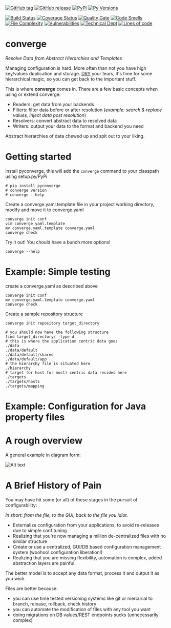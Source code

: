 [![GitHub tag](https://img.shields.io/github/tag/drewboswell/converge.svg)]()
[![GitHub release](https://img.shields.io/github/release/drewboswell/converge.svg)]()
[![PyPI](https://img.shields.io/pypi/v/pyconverge.svg)](https://pypi.python.org/pypi/pyconverge/)
[![Py Versions](https://img.shields.io/pypi/pyversions/pyconverge.svg)](https://pypi.python.org/pypi/pyconverge/)

[![Build Status](https://travis-ci.org/drewboswell/converge.svg?branch=master)](https://travis-ci.org/drewboswell/converge)
[![Coverage Status](https://coveralls.io/repos/github/drewboswell/converge/badge.svg?branch=master)](https://coveralls.io/github/drewboswell/converge?branch=master)
[![Quality Gate](https://sonarqube.com/api/badges/gate?key=drewboswell_converge)](https://sonarqube.com/dashboard/index/drewboswell_converge)
[![Code Smells](https://sonarqube.com/api/badges/measure?key=drewboswell_converge&metric=code_smells)](https://sonarqube.com/dashboard/index/drewboswell_converge)
[![File Complexity](https://sonarqube.com/api/badges/measure?key=drewboswell_converge&metric=file_complexity)](https://sonarqube.com/dashboard/index/drewboswell_converge)
[![Vulnerabilities](https://sonarqube.com/api/badges/measure?key=drewboswell_converge&metric=vulnerabilities)](https://sonarqube.com/dashboard/index/drewboswell_converge)
[![Technical Dept](https://sonarqube.com/api/badges/measure?key=drewboswell_converge&metric=sqale_debt_ratio)](https://sonarqube.com/dashboard/index/drewboswell_converge)
[![Lines of code](https://sonarqube.com/api/badges/measure?key=drewboswell_converge&metric=ncloc)](https://sonarqube.com/dashboard/index/drewboswell_converge)


# converge
*Resolve Data from Abstract Hierarchies and Templates*

Managing configuration is hard. More often than not you have high key/values duplication and storage. [DRY](https://en.wikipedia.org/wiki/Don't_repeat_yourself) your tears, it's time for some hierarchical magic, so you can get back to the important stuff.

This is where **converge** comes in. There are a few basic concepts when using or extend converge: 
* Readers: get data from your backends
* Filters: filter data before or after resolution (*example: search & replace values, inject data post resolution*)
* Resolvers: convert abstract data to resolved data
* Writers: output your data to the format and backend you need

Abstract hierarchies of data chewed up and spit out to your liking.

# Getting started
install pyconverge, this will add the `converge` command to your classpath using setup.py/PyPi
```shell
# pip install pyconverge
# converge version
# converge --help
```

Create a converge.yaml.template file in your project working directory, modify and move it to converge.yaml 
```shell
converge init conf
vim converge.yaml.template
mv converge.yaml.template converge.yaml
converge check
```

Try it out! You chould have a bunch more options!
```shell
converge --help
```

# Example: Simple testing
create a converge.yaml as described above
```shell
converge init conf
mv converge.yaml.template converge.yaml
converge check
```
Create a sample repository structure
```shell
converge init repository target_directory

# you should now have the following structure
find target_directory/ -type d
# this is where the application centric data goes
./data
./data/default
./data/default/shared
./data/default/app
# the hierarchy file is situated here
./hierarchy
# target (or host for most) centric data resides here
./targets
./targets/hosts
./targets/mapping
```

# Example: Configuration for Java property files

# A rough overview

A general example in diagram form:

![Alt text](docs/converge-diagram.png "Converge Overview")

# A Brief History of Pain
You may have hit some (or all) of these stages in the pursuit of configurability:

*In short: from the file, to the GUI, back to the file you idiot.*
* Externalize configuration from your applications, to avoid re-releases due to simple conf tuning
* Realizing that you're now managing a million de-centralized files with no similar structure
* Create or use a centralized, GUI/DB based configuration management system (woohoo! configuration liberation!)
* Realizing that you are missing flexibility, automation is complex, added abstraction layers are painful. 

The better model is to accept any data format, process it and output it as you wish.

Files are better because:
* you can use time tested versioning systems like git or mercurial to branch, release, rollback, check history
* you can automate the modification of files with any tool you want
* doing migrations on DB values/REST endpoints sucks (unnecessarily complex)
